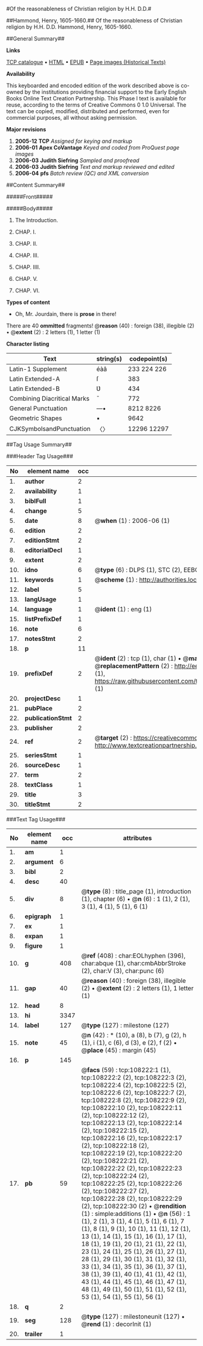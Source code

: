 #Of the reasonableness of Christian religion by H.H. D.D.#

##Hammond, Henry, 1605-1660.##
Of the reasonableness of Christian religion by H.H. D.D.
Hammond, Henry, 1605-1660.

##General Summary##

**Links**

[TCP catalogue](http://www.ota.ox.ac.uk/tcp/)  • 
[HTML](http://tei.it.ox.ac.uk/tcp/Texts-HTML/free/A45/A45434.html)  • 
[EPUB](http://tei.it.ox.ac.uk/tcp/Texts-EPUB/free/A45/A45434.epub) • 
[Page images (Historical Texts)](https://data.historicaltexts.jisc.ac.uk/view?pubId=eebo-18762564e&pageId=eebo-18762564e-108222-1)

**Availability**

This keyboarded and encoded edition of the
	       work described above is co-owned by the institutions
	       providing financial support to the Early English Books
	       Online Text Creation Partnership. This Phase I text is
	       available for reuse, according to the terms of Creative
	       Commons 0 1.0 Universal. The text can be copied,
	       modified, distributed and performed, even for
	       commercial purposes, all without asking permission.

**Major revisions**

1. __2005-12__ __TCP__ *Assigned for keying and markup*
1. __2006-01__ __Apex CoVantage__ *Keyed and coded from ProQuest page images*
1. __2006-03__ __Judith Siefring__ *Sampled and proofread*
1. __2006-03__ __Judith Siefring__ *Text and markup reviewed and edited*
1. __2006-04__ __pfs__ *Batch review (QC) and XML conversion*

##Content Summary##

#####Front#####

#####Body#####

1. The Introduction.

1. CHAP. I.

1. CHAP. II.

1. CHAP. III.

1. CHAP. IIII.

1. CHAP. V.

1. CHAP. VI.

**Types of content**

  * Oh, Mr. Jourdain, there is **prose** in there!

There are 40 **ommitted** fragments! 
 @__reason__ (40) : foreign (38), illegible (2)  •  @__extent__ (2) : 2 letters (1), 1 letter (1)

**Character listing**


|Text|string(s)|codepoint(s)|
|---|---|---|
|Latin-1 Supplement|éàâ|233 224 226|
|Latin Extended-A|ſ|383|
|Latin Extended-B|Ʋ|434|
|Combining             Diacritical Marks|̄|772|
|General Punctuation|—•|8212 8226|
|Geometric Shapes|▪|9642|
|CJKSymbolsandPunctuation|〈〉|12296 12297|

##Tag Usage Summary##

###Header Tag Usage###

|No|element name|occ|attributes|
|---|---|---|---|
|1.|__author__|2||
|2.|__availability__|1||
|3.|__biblFull__|1||
|4.|__change__|5||
|5.|__date__|8| @__when__ (1) : 2006-06 (1)|
|6.|__edition__|2||
|7.|__editionStmt__|2||
|8.|__editorialDecl__|1||
|9.|__extent__|2||
|10.|__idno__|6| @__type__ (6) : DLPS (1), STC (2), EEBO-CITATION (1), OCLC (1), VID (1)|
|11.|__keywords__|1| @__scheme__ (1) : http://authorities.loc.gov/ (1)|
|12.|__label__|5||
|13.|__langUsage__|1||
|14.|__language__|1| @__ident__ (1) : eng (1)|
|15.|__listPrefixDef__|1||
|16.|__note__|6||
|17.|__notesStmt__|2||
|18.|__p__|11||
|19.|__prefixDef__|2| @__ident__ (2) : tcp (1), char (1)  •  @__matchPattern__ (2) : ([0-9\-]+):([0-9IVX]+) (1), (.+) (1)  •  @__replacementPattern__ (2) : http://eebo.chadwyck.com/downloadtiff?vid=$1&page=$2 (1), https://raw.githubusercontent.com/textcreationpartnership/Texts/master/tcpchars.xml#$1 (1)|
|20.|__projectDesc__|1||
|21.|__pubPlace__|2||
|22.|__publicationStmt__|2||
|23.|__publisher__|2||
|24.|__ref__|2| @__target__ (2) : https://creativecommons.org/publicdomain/zero/1.0/ (1), http://www.textcreationpartnership.org/docs/. (1)|
|25.|__seriesStmt__|1||
|26.|__sourceDesc__|1||
|27.|__term__|2||
|28.|__textClass__|1||
|29.|__title__|3||
|30.|__titleStmt__|2||


###Text Tag Usage###

|No|element name|occ|attributes|
|---|---|---|---|
|1.|__am__|1||
|2.|__argument__|6||
|3.|__bibl__|2||
|4.|__desc__|40||
|5.|__div__|8| @__type__ (8) : title_page (1), introduction (1), chapter (6)  •  @__n__ (6) : 1 (1), 2 (1), 3 (1), 4 (1), 5 (1), 6 (1)|
|6.|__epigraph__|1||
|7.|__ex__|1||
|8.|__expan__|1||
|9.|__figure__|1||
|10.|__g__|408| @__ref__ (408) : char:EOLhyphen (396), char:abque (1), char:cmbAbbrStroke (2), char:V (3), char:punc (6)|
|11.|__gap__|40| @__reason__ (40) : foreign (38), illegible (2)  •  @__extent__ (2) : 2 letters (1), 1 letter (1)|
|12.|__head__|8||
|13.|__hi__|3347||
|14.|__label__|127| @__type__ (127) : milestone (127)|
|15.|__note__|45| @__n__ (42) : * (10), a (8), b (7), g (2), h (1), i (1), c (6), d (3), e (2), f (2)  •  @__place__ (45) : margin (45)|
|16.|__p__|145||
|17.|__pb__|59| @__facs__ (59) : tcp:108222:1 (1), tcp:108222:2 (2), tcp:108222:3 (2), tcp:108222:4 (2), tcp:108222:5 (2), tcp:108222:6 (2), tcp:108222:7 (2), tcp:108222:8 (2), tcp:108222:9 (2), tcp:108222:10 (2), tcp:108222:11 (2), tcp:108222:12 (2), tcp:108222:13 (2), tcp:108222:14 (2), tcp:108222:15 (2), tcp:108222:16 (2), tcp:108222:17 (2), tcp:108222:18 (2), tcp:108222:19 (2), tcp:108222:20 (2), tcp:108222:21 (2), tcp:108222:22 (2), tcp:108222:23 (2), tcp:108222:24 (2), tcp:108222:25 (2), tcp:108222:26 (2), tcp:108222:27 (2), tcp:108222:28 (2), tcp:108222:29 (2), tcp:108222:30 (2)  •  @__rendition__ (1) : simple:additions (1)  •  @__n__ (56) : 1 (1), 2 (1), 3 (1), 4 (1), 5 (1), 6 (1), 7 (1), 8 (1), 9 (1), 10 (1), 11 (1), 12 (1), 13 (1), 14 (1), 15 (1), 16 (1), 17 (1), 18 (1), 19 (1), 20 (1), 21 (1), 22 (1), 23 (1), 24 (1), 25 (1), 26 (1), 27 (1), 28 (1), 29 (1), 30 (1), 31 (1), 32 (1), 33 (1), 34 (1), 35 (1), 36 (1), 37 (1), 38 (1), 39 (1), 40 (1), 41 (1), 42 (1), 43 (1), 44 (1), 45 (1), 46 (1), 47 (1), 48 (1), 49 (1), 50 (1), 51 (1), 52 (1), 53 (1), 54 (1), 55 (1), 56 (1)|
|18.|__q__|2||
|19.|__seg__|128| @__type__ (127) : milestoneunit (127)  •  @__rend__ (1) : decorInit (1)|
|20.|__trailer__|1||
